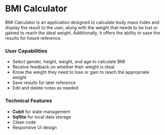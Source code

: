 # BMI Calculator

BMI Calculator is an application designed to calculate body mass index and display the result to the user, along with the weight that needs to be lost or gained to reach the ideal weight. Additionally, it offers the ability to save the results for future reference.

### User Capabilities

- Select gender, height, weight, and age to calculate BMI
- Receive feedback on whether their weight is ideal
- Know the weight they need to lose or gain to reach the appropriate weight
- Save results for later reference
- Edit and delete notes as needed


### Technical Features

- **Cubit** for state management
- **Sqflite** for local data storage
- Clean code 
- Responsive UI design

